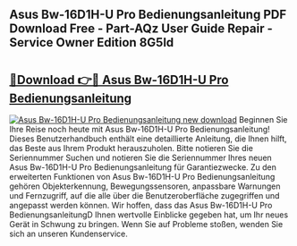 ## Asus Bw-16D1H-U Pro Bedienungsanleitung PDF Download Free - Part-AQz User Guide Repair - Service Owner Edition 8G5ld

# <h2><a href="http://df4839k.blite.top/?on=Asus+Bw-16D1H-U+Pro+Bedienungsanleitung">🔗Download 👉🔴 Asus Bw-16D1H-U Pro Bedienungsanleitung</a></h2>

[![Asus Bw-16D1H-U Pro Bedienungsanleitung new download](https://i.imgur.com/lujVjoI.png)](http://df4839k.blite.top/?on=Asus+Bw-16D1H-U+Pro+Bedienungsanleitung)
Beginnen Sie Ihre Reise noch heute mit Asus Bw-16D1H-U Pro Bedienungsanleitung! Dieses Benutzerhandbuch enthält eine detaillierte Anleitung, die Ihnen hilft, das Beste aus Ihrem Produkt herauszuholen. Bitte notieren Sie die Seriennummer Suchen und notieren Sie die Seriennummer Ihres neuen Asus Bw-16D1H-U Pro Bedienungsanleitung für Garantiezwecke. Zu den erweiterten Funktionen von Asus Bw-16D1H-U Pro Bedienungsanleitung gehören Objekterkennung, Bewegungssensoren, anpassbare Warnungen und Fernzugriff, auf die alle über die Benutzeroberfläche zugegriffen und angepasst werden können. Wir hoffen, dass das Asus Bw-16D1H-U Pro BedienungsanleitungD Ihnen wertvolle Einblicke gegeben hat, um Ihr neues Gerät in Schwung zu bringen. Wenn Sie auf Probleme stoßen, wenden Sie sich an unseren Kundenservice.
